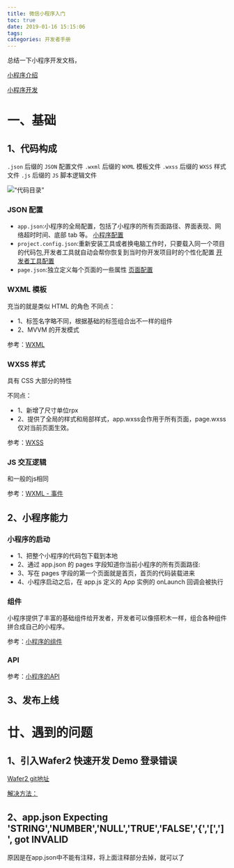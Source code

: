 ```yaml
---
title: 微信小程序入门
toc: true
date: 2019-01-16 15:15:06
tags:
categories: 开发者手册
---
```


总结一下小程序开发文档，

<!-- more  -->

[小程序介绍](https://developers.weixin.qq.com/miniprogram/introduction/#%E4%BA%A7%E5%93%81%E5%AE%9A%E4%BD%8D%E5%8F%8A%E5%8A%9F%E8%83%BD%E4%BB%8B%E7%BB%8D)

[小程序开发](https://developers.weixin.qq.com/miniprogram/dev/)

# 一、基础

## 1、代码构成

`.json` 后缀的 `JSON` 配置文件
`.wxml` 后缀的 `WXML` 模板文件
`.wxss` 后缀的 `WXSS` 样式文件
`.js` 后缀的 `JS` 脚本逻辑文件

![“代码目录”](/images/20191/wechat1.png)  

### JSON 配置

- `app.json`:小程序的全局配置，包括了小程序的所有页面路径、界面表现、网络超时时间、底部 tab 等。
    [小程序配置](https://developers.weixin.qq.com/miniprogram/dev/framework/config.html)
- `project.config.json`:重新安装工具或者换电脑工作时，只要载入同一个项目的代码包,开发者工具就自动会帮你恢复到当时你开发项目时的个性化配置
    [开发者工具配置](https://developers.weixin.qq.com/miniprogram/dev/devtools/projectconfig.html)
- `page.json`:独立定义每个页面的一些属性
    [页面配置](https://developers.weixin.qq.com/miniprogram/dev/framework/config.html#%E9%A1%B5%E9%9D%A2%E9%85%8D%E7%BD%AE)

### WXML 模板

充当的就是类似 HTML 的角色
不同点：

- 1、标签名字略不同，根据基础的标签组合出不一样的组件
- 2、MVVM 的开发模式

参考：[WXML](https://developers.weixin.qq.com/miniprogram/dev/framework/view/wxml/index.html)

### WXSS 样式

具有 CSS 大部分的特性

不同点：

- 1、新增了尺寸单位rpx
- 2、提供了全局的样式和局部样式，app.wxss会作用于所有页面，page.wxss仅对当前页面生效。

参考：[WXSS](https://developers.weixin.qq.com/miniprogram/dev/framework/view/wxss.html)

### JS 交互逻辑

和一般的js相同

参考：[WXML - 事件](https://developers.weixin.qq.com/miniprogram/dev/framework/view/wxml/event.html)

## 2、小程序能力

### 小程序的启动

- 1、把整个小程序的代码包下载到本地
- 2、通过 app.json 的 pages 字段知道你当前小程序的所有页面路径:
- 3、写在 pages 字段的第一个页面就是首页，首页的代码装载进来
- 4、小程序启动之后，在 app.js 定义的 App 实例的 onLaunch 回调会被执行

### 组件

小程序提供了丰富的基础组件给开发者，开发者可以像搭积木一样，组合各种组件拼合成自己的小程序。

参考：[小程序的组件](https://developers.weixin.qq.com/miniprogram/dev/component/)

### API

参考：[小程序的API](https://developers.weixin.qq.com/miniprogram/dev/framework/app-service/api.html)

## 3、发布上线

































# 廿、遇到的问题


## 1、引入Wafer2 快速开发 Demo 登录错误
[Wafer2 git地址](https://github.com/tencentyun/wafer2-startup/blob/master/README.md)

[解决方法：](https://github.com/tencentyun/wafer2-quickstart/issues/13)

## 2、app.json Expecting 'STRING','NUMBER','NULL','TRUE','FALSE','{','[',']', got INVALID

原因是在app.json中不能有注释，将上面注释部分去掉，就可以了



